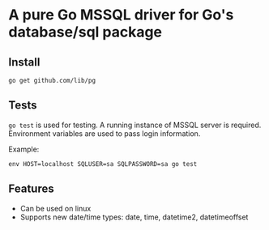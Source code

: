 # A pure Go MSSQL driver for Go's database/sql package

## Install

    go get github.com/lib/pg

## Tests

`go test` is used for testing. A running instance of MSSQL server is required.
Environment variables are used to pass login information.

Example:

    env HOST=localhost SQLUSER=sa SQLPASSWORD=sa go test

## Features

* Can be used on linux
* Supports new date/time types: date, time, datetime2, datetimeoffset
